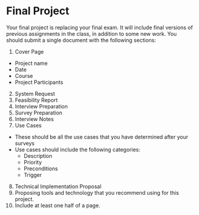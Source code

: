 # Final Project

Your final project is replacing your final exam.  It will include final versions of previous assignments in the class, in addition to some new work.  You should submit a single document with the following sections:

1. Cover Page
  * Project name
  * Date
  * Course
  * Project Participants
2. System Request
3. Feasibility Report
4. Interview Preparation
5. Survey Preparation
6. Interview Notes
7. Use Cases
  * These should be all the use cases that you have determined after your surveys
  * Use cases should include the following categories:
    - Description
    - Priority
    - Preconditions
    - Trigger
8. Technical Implementation Proposal
  1. Proposing tools and technology that you recommend using for this project.
  2. Include at least one half of a page.
